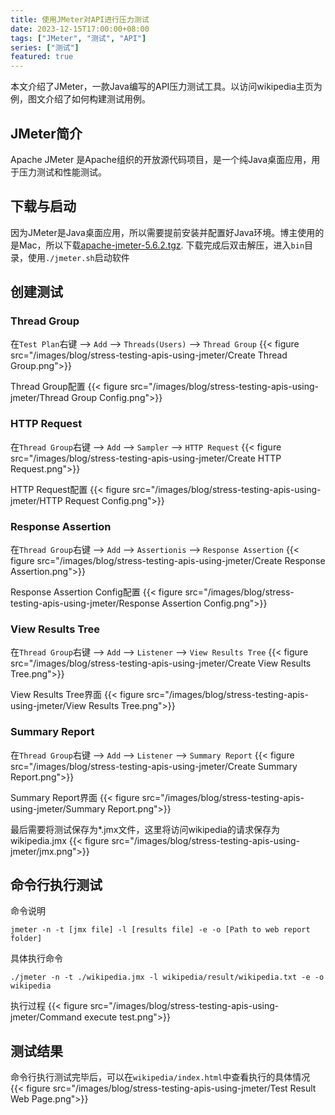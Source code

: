 ```yaml
---
title: 使用JMeter对API进行压力测试
date: 2023-12-15T17:00:00+08:00
tags: ["JMeter", "测试", "API"]
series: ["测试"]
featured: true
---
```


本文介绍了JMeter，一款Java编写的API压力测试工具。以访问wikipedia主页为例，图文介绍了如何构建测试用例。

<!--more-->

## JMeter简介
Apache JMeter 是Apache组织的开放源代码项目，是一个纯Java桌面应用，用于压力测试和性能测试。

## 下载与启动
因为JMeter是Java桌面应用，所以需要提前安装并配置好Java环境。博主使用的是Mac，所以下载[apache-jmeter-5.6.2.tgz](https://dlcdn.apache.org//jmeter/binaries/apache-jmeter-5.6.2.tgz).
下载完成后双击解压，进入`bin`目录，使用`./jmeter.sh`启动软件

## 创建测试
### Thread Group
在`Test Plan`右键 --> `Add` --> `Threads(Users)` --> `Thread Group`
{{< figure src="/images/blog/stress-testing-apis-using-jmeter/Create Thread Group.png">}}

Thread Group配置
{{< figure src="/images/blog/stress-testing-apis-using-jmeter/Thread Group Config.png">}}

### HTTP Request
在`Thread Group`右键 --> `Add` --> `Sampler` --> `HTTP Request`
{{< figure src="/images/blog/stress-testing-apis-using-jmeter/Create HTTP Request.png">}}

HTTP Request配置
{{< figure src="/images/blog/stress-testing-apis-using-jmeter/HTTP Request Config.png">}}

### Response Assertion
在`Thread Group`右键 --> `Add` --> `Assertionis` --> `Response Assertion`
{{< figure src="/images/blog/stress-testing-apis-using-jmeter/Create Response Assertion.png">}}

Response Assertion Config配置
{{< figure src="/images/blog/stress-testing-apis-using-jmeter/Response Assertion Config.png">}}

### View Results Tree
在`Thread Group`右键 --> `Add` --> `Listener` --> `View Results Tree`
{{< figure src="/images/blog/stress-testing-apis-using-jmeter/Create View Results Tree.png">}}

View Results Tree界面
{{< figure src="/images/blog/stress-testing-apis-using-jmeter/View Results Tree.png">}}

### Summary Report

在`Thread Group`右键 --> `Add` --> `Listener` --> `Summary Report`
{{< figure src="/images/blog/stress-testing-apis-using-jmeter/Create Summary Report.png">}}

Summary Report界面
{{< figure src="/images/blog/stress-testing-apis-using-jmeter/Summary Report.png">}}

最后需要将测试保存为*.jmx文件，这里将访问wikipedia的请求保存为wikipedia.jmx
{{< figure src="/images/blog/stress-testing-apis-using-jmeter/jmx.png">}}

## 命令行执行测试
命令说明
```shell
jmeter -n -t [jmx file] -l [results file] -e -o [Path to web report folder]
```
具体执行命令
```shell
./jmeter -n -t ./wikipedia.jmx -l wikipedia/result/wikipedia.txt -e -o wikipedia
```
执行过程
{{< figure src="/images/blog/stress-testing-apis-using-jmeter/Command execute test.png">}}

## 测试结果
命令行执行测试完毕后，可以在`wikipedia/index.html`中查看执行的具体情况
{{< figure src="/images/blog/stress-testing-apis-using-jmeter/Test Result Web Page.png">}}

